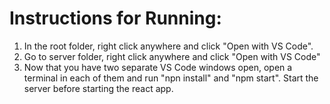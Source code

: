 # Instructions for Running:

1) In the root folder, right click anywhere and click "Open with VS Code".
2) Go to server folder, right click anywhere and click "Open with VS Code"
3) Now that you have two separate VS Code windows open, open a terminal in each of them
and run "npn install" and "npm start". Start the server before starting the react app.
